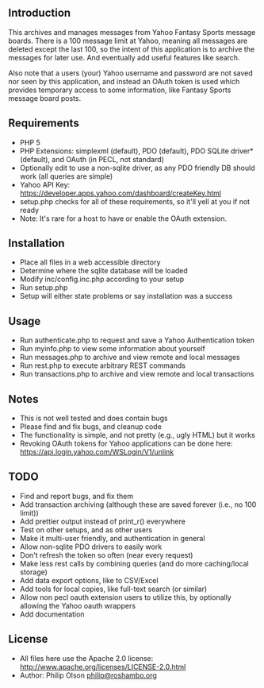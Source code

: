 Introduction
------------

This archives and manages messages from Yahoo Fantasy Sports message boards. There is a 100 message limit at 
Yahoo, meaning all messages are deleted except the last 100, so the intent of this application is to archive 
the messages for later use. And eventually add useful features like search.

Also note that a users (your) Yahoo username and password are not
saved nor seen by this application, and instead an OAuth token is
used which provides temporary access to some information, like
Fantasy Sports message board posts.

Requirements
------------

* PHP 5
* PHP Extensions: simplexml (default), PDO (default), PDO SQLite driver* (default), and OAuth (in PECL, not standard)
* Optionally edit to use a non-sqlite driver, as any PDO friendly DB should work (all queries are simple)
* Yahoo API Key: https://developer.apps.yahoo.com/dashboard/createKey.html
* setup.php checks for all of these requirements, so it'll yell at you if not ready
* Note: It's rare for a host to have or enable the OAuth extension.

Installation
------------

* Place all files in a web accessible directory
* Determine where the sqlite database will be loaded
* Modify inc/config.inc.php according to your setup
* Run setup.php
* Setup will either state problems or say installation was a success

Usage
------------

* Run authenticate.php to request and save a Yahoo Authentication token
* Run myinfo.php to view some information about yourself
* Run messages.php to archive and view remote and local messages
* Run rest.php to execute arbitrary REST commands
* Run transactions.php to archive and view remote and local transactions

Notes
------------

* This is not well tested and does contain bugs
* Please find and fix bugs, and cleanup code
* The functionality is simple, and not pretty (e.g., ugly HTML) but it works
* Revoking OAuth tokens for Yahoo applications can be done here: https://api.login.yahoo.com/WSLogin/V1/unlink

TODO
------------

* Find and report bugs, and fix them
* Add transaction archiving (although these are saved forever (i.e., no 100 limit))
* Add prettier output instead of print_r() everywhere
* Test on other setups, and as other users
* Make it multi-user friendly, and authentication in general
* Allow non-sqlite PDO drivers to easily work
* Don't refresh the token so often (near every request)
* Make less rest calls by combining queries (and do more caching/local storage)
* Add data export options, like to CSV/Excel
* Add tools for local copies, like full-text search (or similar) 
* Allow non pecl oauth extension users to utilize this, by optionally allowing the Yahoo oauth wrappers
* Add documentation

License
------------

* All files here use the Apache 2.0 license: http://www.apache.org/licenses/LICENSE-2.0.html
* Author: Philip Olson <philip@roshambo.org>
